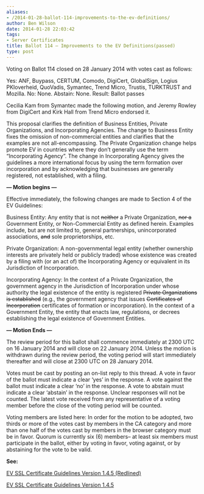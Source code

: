 ```yaml
---
aliases:
- /2014-01-28-ballot-114-improvements-to-the-ev-definitions/
author: Ben Wilson
date: 2014-01-28 22:03:42
tags:
- Server Certificates
title: Ballot 114 – Improvements to the EV Definitions(passed)
type: post
---
```


Voting on Ballot 114 closed on 28 January 2014 with votes cast as follows:

Yes: ANF, Buypass, CERTUM, Comodo, DigiCert, GlobalSign, Logius PKIoverheid, QuoVadis, Symantec, Trend Micro, Trustis, TURKTRUST and Mozilla.
No: None.
Abstain: None.
Result: Ballot passes

Cecilia Kam from Symantec made the following motion, and Jeremy Rowley from DigiCert and Kirk Hall from Trend Micro endorsed it.

This proposal clarifies the definition of Business Entities, Private Organizations, and Incorporating Agencies. The change to Business Entity fixes the omission of non-commercial entities and clarifies that the examples are not all-encompassing. The Private Organization change helps promote EV in countries where they don’t generally use the term “Incorporating Agency”. The change in Incorporating Agency gives the guidelines a more international focus by using the term formation over incorporation and by acknowledging that businesses are generally registered, not established, with a filing.

**— Motion begins —**

Effective immediately, the following changes are made to Section 4 of the EV Guidelines:

Business Entity: Any entity that is not ~~neither~~ a Private Organization, ~~nor a~~ Government Entity, or Non-Commercial Entity as defined herein. Examples include, but are not limited to, general partnerships, unincorporated associations, ~~and~~ sole proprietorships, etc.

Private Organization: A non-governmental legal entity (whether ownership interests are privately held or publicly traded) whose existence was created by a filing with (or an act of) the Incorporating Agency or equivalent in its Jurisdiction of Incorporation.

Incorporating Agency: In the context of a Private Organization, the government agency in the Jurisdiction of Incorporation under whose authority the legal existence of the entity is registered ~~Private Organizations is established~~ (e.g., the government agency that issues ~~Certificates of Incorporation~~ certificates of formation or incorporation). In the context of a Government Entity, the entity that enacts law, regulations, or decrees establishing the legal existence of Government Entities.

**— Motion Ends —**

The review period for this ballot shall commence immediately at 2300 UTC on 16 January 2014 and will close on 22 January 2014. Unless the motion is withdrawn during the review period, the voting period will start immediately thereafter and will close at 2300 UTC on 28 January 2014.

Votes must be cast by posting an on-list reply to this thread. A vote in favor of the ballot must indicate a clear ‘yes’ in the response. A vote against the ballot must indicate a clear ‘no’ in the response. A vote to abstain must indicate a clear ‘abstain’ in the response. Unclear responses will not be counted. The latest vote received from any representative of a voting member before the close of the voting period will be counted.

Voting members are listed here: In order for the motion to be adopted, two thirds or more of the votes cast by members in the CA category and more than one half of the votes cast by members in the browser category must be in favor. Quorum is currently six (6) members– at least six members must participate in the ballot, either by voting in favor, voting against, or by abstaining for the vote to be valid.

**See:**

[EV SSL Certificate Guidelines Version 1.4.5 (Redlined)](/uploads/EV-SSL-Certificate-Guidelines-Version-1.4.5-Redlined.pdf)

[EV SSL Certificate Guidelines Version 1.4.5](/uploads/EV-SSL-Certificate-Guidelines-Version-1.4.5.pdf)